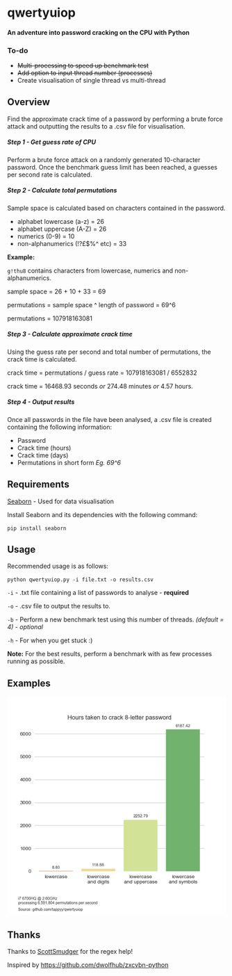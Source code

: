 # qwertyuiop
#### An adventure into password cracking on the CPU with Python

### To-do
- ~~Multi-processing to speed up benchmark test~~
- ~~Add option to input thread number (processes)~~
- Create visualisation of single thread vs multi-thread

## Overview
Find the approximate crack time of a password by performing a brute force attack and outputting the results to a .csv file for visualisation.

##### Step 1 - Get guess rate of CPU
Perform a brute force attack on a randomly generated 10-character password. Once the benchmark guess limit has been reached, a guesses per second rate is calculated.

##### Step 2 - Calculate total permutations
Sample space is calculated based on characters contained in the password.

- alphabet lowercase (a-z) = 26
- alphabet uppercase (A-Z) = 26
- numerics (0-9) = 10
- non-alphanumerics (!?£$%^ etc) = 33

**Example:**

`g!thu8` contains characters from lowercase, numerics and non-alphanumerics.

sample space = 26 + 10 + 33 = 69

permutations = sample space ^ length of password = 69^6

permutations = 107918163081

##### Step 3 - Calculate approximate crack time
Using the guess rate per second and total number of permutations, the crack time is calculated.

crack time = permutations / guess rate = 107918163081 / 6552832

crack time = 16468.93 seconds *or* 274.48 minutes *or* 4.57 hours.

##### Step 4 - Output results
Once all passwords in the file have been analysed, a .csv file is created containing the following information:

- Password
- Crack time (hours)
- Crack time (days)
- Permutations in short form *Eg. 69^6*

## Requirements
[Seaborn](http://seaborn.pydata.org/index.html) - Used for data visualisation

Install Seaborn and its dependencies with the following command:

``` 
pip install seaborn
```


## Usage
Recommended usage is as follows:
```
python qwertyuiop.py -i file.txt -o results.csv 
```
`-i` - .txt file containing a list of passwords to analyse - **required**

`-o` - .csv file to output the results to.

`-b` - Perform a new benchmark test using this number of threads. *(default = 4)* - *optional* 

`-h` - For when you get stuck :)

**Note:** For the best results, perform a benchmark with as few processes running as possible.

## Examples
![alphanumerics-symbols](seaborn/alphanumerics-symbols.png)


## Thanks
Thanks to [ScottSmudger](https://github.com/ScottSmudger) for the regex help!

Inspired by https://github.com/dwolfhub/zxcvbn-python
